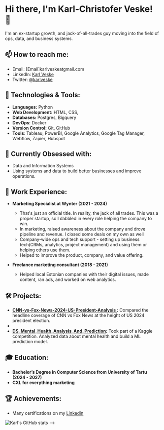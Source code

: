 # Hi there, I'm Karl-Christofer Veske! 👋

I'm an ex-startup growth, and jack-of-all-trades guy moving into the field of ops, data, and business systems.  

## 📫 How to reach me:
- Email: [Email]karlveskeatgmail.com
- LinkedIn: [Karl Veske](https://www.linkedin.com/in/karl-christofer-veske/)
- Twitter: [@karlveske](https://twitter.com/kcveske)

## 🔧 Technologies & Tools:
- **Languages:** Python
- **Web Development:** HTML, CSS,
- **Databases:** Postgres, Bigquery
- **DevOps:** Docker
- **Version Control:** Git, GitHub
- **Tools**: Tableau, PowerBI, Google Analytics, Google Tag Manager, Webflow, Zapier, Hubspot

## 🌱 Currently Obsessed with:
- Data and Information Systems
- Using systems and data to build better businesses and improve operations. 

## 💼 Work Experience:
- **Marketing Specialist at  Wynter (2021 - 2024)**
  - That's just an official title. In reality, the jack of all trades. This was a proper startup, so I dabbled in every role helping the company to win. 
  - In marketing, raised awareness about the company and drove pipeline and revenue. I closed some deals on my own as well
  - Company-wide ops and tech support - setting up business tech(CRMs, analytics, project management) and using them or helping others use them.
  - Helped to improve the product, company, and value offering. 

- **Freelance marketing consultant (2018 - 2021)**
  - Helped local Estonian companies with their digital issues, made content, ran ads, and worked on web analytics. 

## 🛠️ Projects:
- **[CNN-vs-Fox-News-2024-US-President-Analysis ](https://github.com/karlveske/CNN-vs-Fox-News-2024-US-President-Analysis):** Compared the headline coverage of CNN vs Fox News at the height of US 2024 president election.
- 
- **[DS_Mental_Health_Analysis_And_Prediction]([https://github.com/karlveske/another-project](https://github.com/karlveske/DS_Mental_Health_Analysis_And_Prediction)):** Took part of a Kaggle competition. Analyzed data about mental health and build a ML prediction model. 

## 🎓 Education:
- **Bachelor’s Degree in Computer Science from University of Tartu (2024 - 2027)**
- **CXL for everything marketing**

## 🏆 Achievements:
- Many certifications on my [Linkedin](https://www.linkedin.com/in/karl-christofer-veske/)

![Karl's GitHub stats](https://github-readme-stats.vercel.app/api?username=karlveske&show_icons=true&theme=radical)
-->
